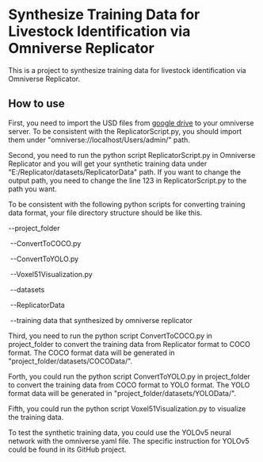 # Synthesize Training Data for Livestock Identification via Omniverse Replicator
This is a project to synthesize training data for livestock identification via Omniverse Replicator.

## How to use

First, you need to import the USD files from [google drive](https://drive.google.com/drive/folders/1un_WZ_NSlaY59in0XJWp8JPsAfFA22UH?usp=share_link) to your omniverse server. To be consistent with the ReplicatorScript.py, you should import them under "omniverse://localhost/Users/admin/" path.

Second, you need to run the python script ReplicatorScript.py in Omniverse Replicator and you will get your synthetic training data under "E:/Replicator/datasets/ReplicatorData" path. If you want to change the output path, you need to change the line 123 in ReplicatorScript.py to the path you want.

To be consistent with the following python scripts for converting training data format, your file directory structure should be like this.

--project_folder

​	--ConvertToCOCO.py

​	--ConvertToYOLO.py

​	--Voxel51Visualization.py

​	--datasets

​		--ReplicatorData

​			--training data that synthesized by omniverse replicator

Third, you need to run the python script ConvertToCOCO.py in project_folder to convert the training data from Replicator format to COCO format. The COCO format data will be generated in "project_folder/datasets/COCOData/".

Forth, you could run the python script ConvertToYOLO.py in project_folder to convert the training data from COCO format to YOLO format. The YOLO format data will be generated in "project_folder/datasets/YOLOData/".

Fifth, you could run the python script Voxel51Visualization.py to visualize the training data.

To test the synthetic training data, you could use the YOLOv5 neural network with the omniverse.yaml file. The specific instruction for YOLOv5 could be found in its GitHub project.
